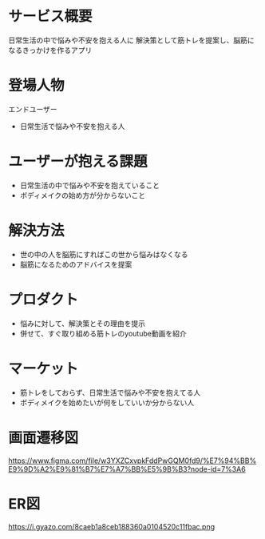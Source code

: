 # サービス概要
日常生活の中で悩みや不安を抱える人に
解決策として筋トレを提案し、脳筋になるきっかけを作るアプリ
# 登場人物
エンドユーザー
- 日常生活で悩みや不安を抱える人
# ユーザーが抱える課題
- 日常生活の中で悩みや不安を抱えていること
- ボディメイクの始め方が分からないこと
# 解決方法
- 世の中の人を脳筋にすればこの世から悩みはなくなる
- 脳筋になるためのアドバイスを提案
# プロダクト
- 悩みに対して、解決策とその理由を提示
- 併せて、すぐ取り組める筋トレのyoutube動画を紹介
# マーケット
- 筋トレをしておらず、日常生活で悩みや不安を抱えてる人
- ボディメイクを始めたいが何をしていいか分からない人
# 画面遷移図
https://www.figma.com/file/w3YXZCxvpkFddPwGQM0fd9/%E7%94%BB%E9%9D%A2%E9%81%B7%E7%A7%BB%E5%9B%B3?node-id=7%3A6
# ER図
https://i.gyazo.com/8caeb1a8ceb188360a0104520c11fbac.png
